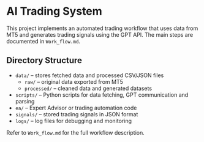 # AI Trading System

This project implements an automated trading workflow that uses data from MT5 and generates trading signals using the GPT API. The main steps are documented in `Work_flow.md`.

## Directory Structure

- `data/` – stores fetched data and processed CSV/JSON files
  - `raw/` – original data exported from MT5
  - `processed/` – cleaned data and generated datasets
- `scripts/` – Python scripts for data fetching, GPT communication and parsing
- `ea/` – Expert Advisor or trading automation code
- `signals/` – stored trading signals in JSON format
- `logs/` – log files for debugging and monitoring

Refer to `Work_flow.md` for the full workflow description.
